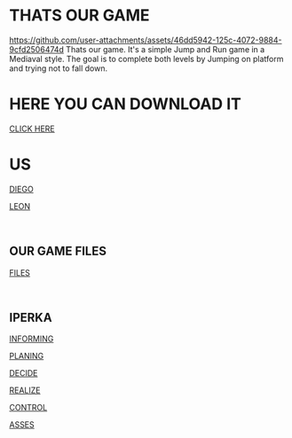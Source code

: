 # THATS OUR GAME

https://github.com/user-attachments/assets/46dd5942-125c-4072-9884-9cfd2506474d
Thats our game. It's a simple Jump and Run game in a Mediaval style. The goal is to complete both levels by Jumping on platform and trying not to fall down.

# HERE YOU CAN DOWNLOAD IT

[CLICK HERE](https://goodgamedl.com)
# US
[DIEGO](https://github.com/dgdecorso/m431_ap24a_website-game/blob/main/diego.md)</p>
[LEON](https://github.com/dgdecorso/m431_ap24a_website-game/blob/main/leon.md)</p>
<br>  
## OUR GAME FILES
[FILES](https://github.com/dgdecorso/m431_ap24a_website-game/tree/main/jump-and-run)</p>
<br> 
## IPERKA
[INFORMING](https://github.com/dgdecorso/m431_ap24a_website-game/blob/main/INFORMING.md)</P>
[PLANING](https://github.com/dgdecorso/m431_ap24a_website-game/edit/main/planing.md)</P>
[DECIDE](https://github.com/dgdecorso/m431_ap24a_website-game/blob/main/decide.md)</P>
[REALIZE](https://github.com/dgdecorso/m431_ap24a_website-game/blob/main/realize.md)</P>
[CONTROL](https://github.com/dgdecorso/m431_ap24a_website-game/edit/main/control.md)</P>
[ASSES](https://github.com/dgdecorso/m431_ap24a_website-game/blob/main/asses.md)</P>
